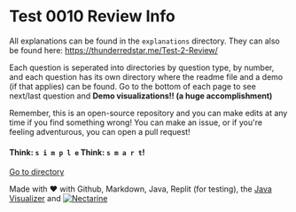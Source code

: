 # Test 0010 Review Info
All explanations can be found in the `explanations` directory. They can also be found here: https://thunderredstar.me/Test-2-Review/

Each question is seperated into directories by question type, by number, and each question has its own directory where the readme file and a demo (if that applies) can be found. Go to the bottom of each page to see next/last question and **Demo visualizations!! (a huge accomplishment)**

Remember, this is an open-source repository and you can make edits at any time if you find something wrong! You can make an issue, or if you're feeling adventurous, you can open a pull request!

#### Think: `s i m p l e` Think: `s m a r t`!

[Go to directory](https://thunderredstar.me/Test-2-Review/explanations)

Made with ❤️ with Github, Markdown, Java, Replit (for testing), the [Java Visualizer](https://cscircles.cemc.uwaterloo.ca/java_visualize/) and [![Nectarine](https://www.scenestream.net/static/emoticons/support-our-fruits.gif)](https://www.scenestream.net/demovibes/)
